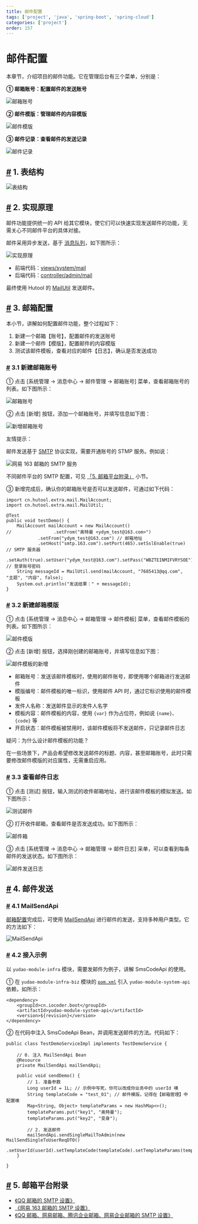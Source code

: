 ```yaml
---
title: 邮件配置
tags: ['project', 'java', 'spring-boot', 'spring-cloud']
categories: ['project']
order: 157
---
```

# 邮件配置

本章节，介绍项目的邮件功能。它在管理后台有三个菜单，分别是：

 **① 邮箱账号：配置邮件的发送账号**

 ![邮箱账号](https://doc.iocoder.cn/img/%E9%82%AE%E4%BB%B6%E9%85%8D%E7%BD%AE/%E6%BC%94%E7%A4%BA-%E9%82%AE%E7%AE%B1%E8%B4%A6%E5%8F%B7.png)

 **② 邮件模版：管理邮件的内容模版**

 ![邮件模版](https://doc.iocoder.cn/img/%E9%82%AE%E4%BB%B6%E9%85%8D%E7%BD%AE/%E6%BC%94%E7%A4%BA-%E9%82%AE%E4%BB%B6%E6%A8%A1%E7%89%88.png)

 **③ 邮件记录：查看邮件的发送记录**

 ![邮件记录](https://doc.iocoder.cn/img/%E9%82%AE%E4%BB%B6%E9%85%8D%E7%BD%AE/%E6%BC%94%E7%A4%BA-%E9%82%AE%E4%BB%B6%E8%AE%B0%E5%BD%95.png)

 ## [#](#_1-表结构) 1. 表结构

 ![表结构](https://doc.iocoder.cn/img/%E9%82%AE%E4%BB%B6%E9%85%8D%E7%BD%AE/%E8%A1%A8%E7%BB%93%E6%9E%84.png)

 ## [#](#_2-实现原理) 2. 实现原理

 邮件功能提供统一的 API 给其它模块，使它们可以快速实现发送邮件的功能，无需关心不同邮件平台的具体对接。

 邮件采用异步发送，基于 [消息队列](/message-queue/event)，如下图所示：

 ![实现原理](https://doc.iocoder.cn/img/%E9%82%AE%E4%BB%B6%E9%85%8D%E7%BD%AE/%E5%AE%9E%E7%8E%B0%E5%8E%9F%E7%90%86.png)

 * 前端代码：[views/system/mail](https://github.com/yudaocode/yudao-ui-admin-vue2/blob/master/src/views/system/mail/)
* 后端代码：[controller/admin/mail](https://github.com/YunaiV/ruoyi-vue-pro/blob/master/yudao-module-system/yudao-module-system-biz/src/main/java/cn/iocoder/yudao/module/system/controller/admin/mail/)

 最终使用 Hutool 的 [MailUtil](https://apidoc.gitee.com/dromara/hutool/cn/hutool/extra/mail/MailUtil.html) 发送邮件。

 ## [#](#_3-邮箱配置) 3. 邮箱配置

 本小节，讲解如何配置邮件功能，整个过程如下：

 1. 新建一个邮箱【账号】，配置邮件的发送账号
2. 新建一个邮件【模版】，配置邮件的内容模版
3. 测试该邮件模板，查看对应的邮件【日志】，确认是否发送成功

 ### [#](#_3-1-新建邮箱账号) 3.1 新建邮箱账号

 ① 点击 [系统管理 -> 消息中心 -> 邮件管理 -> 邮箱账号] 菜单，查看邮箱账号的列表。如下图所示：

 ![邮箱账号](https://doc.iocoder.cn/img/%E9%82%AE%E4%BB%B6%E9%85%8D%E7%BD%AE/%E6%BC%94%E7%A4%BA-%E9%82%AE%E7%AE%B1%E8%B4%A6%E5%8F%B7.png)

 ② 点击 [新增] 按钮，添加一个邮箱账号，并填写信息如下图：

 ![新增邮箱账号](https://doc.iocoder.cn/img/%E9%82%AE%E4%BB%B6%E9%85%8D%E7%BD%AE/%E9%82%AE%E7%AE%B1%E9%85%8D%E7%BD%AE-%E6%96%B0%E5%BB%BA%E9%82%AE%E7%AE%B1%E8%B4%A6%E5%8F%B7.png)

 友情提示：

 邮件发送基于 [SMTP](https://baike.baidu.com/item/SMTP/175887) 协议实现，需要开通账号的 STMP 服务。例如说：

 ![网易 163 邮箱的 SMTP 服务](https://doc.iocoder.cn/img/%E9%82%AE%E4%BB%B6%E9%85%8D%E7%BD%AE/%E9%82%AE%E7%AE%B1%E9%85%8D%E7%BD%AE-SMTP%E6%9C%8D%E5%8A%A1.png)

 不同邮件平台的 SMTP 配置，可见 [「5. 邮箱平台附录」](#_5-%E9%82%AE%E7%AE%B1%E5%B9%B3%E5%8F%B0%E9%99%84%E5%BD%95) 小节。

 ③ 新增完成后，确认你的邮箱账号是否可以发送邮件，可通过如下代码：


```
import cn.hutool.extra.mail.MailAccount;
import cn.hutool.extra.mail.MailUtil;

@Test
public void testDemo() {
    MailAccount mailAccount = new MailAccount()
//                .setFrom("奥特曼 <ydym_test@163.com>")
            .setFrom("ydym_test@163.com") // 邮箱地址
            .setHost("smtp.163.com").setPort(465).setSslEnable(true) // SMTP 服务器
            .setAuth(true).setUser("ydym_test@163.com").setPass("WBZTEINMIFVRYSOE"); // 登录账号密码
    String messageId = MailUtil.send(mailAccount, "7685413@qq.com", "主题", "内容", false);
    System.out.println("发送结果：" + messageId);
}

```
### [#](#_3-2-新建邮箱模版) 3.2 新建邮箱模版

 ① 点击 [系统管理 -> 消息中心 -> 邮箱管理 -> 邮件模板] 菜单，查看邮件模板的列表。如下图所示：

 ![邮件模版](https://doc.iocoder.cn/img/%E9%82%AE%E4%BB%B6%E9%85%8D%E7%BD%AE/%E6%BC%94%E7%A4%BA-%E9%82%AE%E4%BB%B6%E6%A8%A1%E7%89%88.png)

 ② 点击 [新增] 按钮，选择刚创建的邮箱账号，并填写信息如下图：

 ![邮件模板的新增](https://doc.iocoder.cn/img/%E9%82%AE%E4%BB%B6%E9%85%8D%E7%BD%AE/%E9%82%AE%E7%AE%B1%E9%85%8D%E7%BD%AE-%E6%96%B0%E5%A2%9E%E9%82%AE%E4%BB%B6%E6%A8%A1%E7%89%88.png)

 * 邮箱账号：发送该邮件模板时，使用的邮件账号，即使用哪个邮箱进行发送邮件
* 模版编号：邮件模板的唯一标识，使用邮件 API 时，通过它标识使用的邮件模板
* 发件人名称：发送邮件显示的发件人名字
* 模板内容：邮件模板的内容，使用 `{var}` 作为占位符，例如说 `{name}`、`{code}` 等
* 开启状态：邮件模板被禁用时，该邮件模板将不发送邮件，只记录邮件日志

 疑问：为什么设计邮件模板的功能？

 在一些场景下，产品会希望修改发送邮件的标题、内容，甚至邮箱账号，此时只需要修改邮件模版的对应属性，无需重启应用。

 ### [#](#_3-3-查看邮件日志) 3.3 查看邮件日志

 ① 点击 [测试] 按钮，输入测试的收件邮箱地址，进行该邮件模板的模拟发送。如下图所示：

 ![测试邮件](https://doc.iocoder.cn/img/%E9%82%AE%E4%BB%B6%E9%85%8D%E7%BD%AE/%E9%82%AE%E7%AE%B1%E9%85%8D%E7%BD%AE-%E6%B5%8B%E8%AF%95%E9%82%AE%E4%BB%B6.png)

 ② 打开收件邮箱，查看邮件是否发送成功。如下图所示：

 ![邮件箱](https://doc.iocoder.cn/img/%E9%82%AE%E4%BB%B6%E9%85%8D%E7%BD%AE/%E9%82%AE%E7%AE%B1%E9%85%8D%E7%BD%AE-%E6%94%B6%E4%BB%B6%E7%AE%B1.png)

 ③ 点击 [系统管理 -> 消息中心 -> 邮箱管理 -> 邮件日志] 采单，可以查看到每条邮件的发送状态。如下图所示：

 ![邮件发送日志](https://doc.iocoder.cn/img/%E9%82%AE%E4%BB%B6%E9%85%8D%E7%BD%AE/%E9%82%AE%E7%AE%B1%E9%85%8D%E7%BD%AE-%E9%82%AE%E4%BB%B6%E5%8F%91%E9%80%81%E6%97%A5%E5%BF%97.png)

 ## [#](#_4-邮件发送) 4. 邮件发送

 ### [#](#_4-1-mailsendapi) 4.1 MailSendApi

 [邮箱配置](#_3-%E9%82%AE%E7%AE%B1%E9%85%8D%E7%BD%AE)完成后，可使用 [MailSendApi](https://github.com/YunaiV/ruoyi-vue-pro/blob/master/yudao-module-system/yudao-module-system-api/src/main/java/cn/iocoder/yudao/module/system/api/mail/MailSendApi.java) 进行邮件的发送，支持多种用户类型。它的方法如下：

 ![MailSendApi](https://doc.iocoder.cn/img/%E9%82%AE%E4%BB%B6%E9%85%8D%E7%BD%AE/%E9%82%AE%E4%BB%B6%E5%8F%91%E9%80%81-MailSendApi.png)

 ### [#](#_4-2-接入示例) 4.2 接入示例

 以 `yudao-module-infra` 模块，需要发邮件为例子，讲解 SmsCodeApi 的使用。

 ① 在 `yudao-module-infra-biz` 模块的 [`pom.xml`](https://github.com/YunaiV/ruoyi-vue-pro/blob/master/yudao-module-infra/yudao-module-infra-biz/pom.xml) 引入 `yudao-module-system-api` 依赖，如所示：


```
<dependency>
    <groupId>cn.iocoder.boot</groupId>
    <artifactId>yudao-module-system-api</artifactId>
    <version>${revision}</version>
</dependency>

```
② 在代码中注入 SmsCodeApi Bean，并调用发送邮件的方法。代码如下：


```
public class TestDemoServiceImpl implements TestDemoService {

    // 0. 注入 MailSendApi Bean
    @Resource
    private MailSendApi mailSendApi;

    public void sendDemo() {
        // 1. 准备参数
        Long userId = 1L; // 示例中写死，你可以改成你业务中的 userId 噢
        String templateCode = "test_01"; // 邮件模版，记得在【邮箱管理】中配置噢
        Map<String, Object> templateParams = new HashMap<>();
        templateParams.put("key1", "奥特曼");
        templateParams.put("key2", "变身");

        // 2. 发送邮件
        mailSendApi.sendSingleMailToAdmin(new MailSendSingleToUserReqDTO()
                .setUserId(userId).setTemplateCode(templateCode).setTemplateParams(templateParams));
    }

}

```
## [#](#_5-邮箱平台附录) 5. 邮箱平台附录

 * [《QQ 邮箱的 SMTP 设置》](http://t.zoukankan.com/kimsbo-p-10671851.html)
* [《网易 163 邮箱的 SMTP 设置》](https://blog.csdn.net/qq_39933045/article/details/126957074)
* [《QQ 邮箱、网易邮箱、腾讯企业邮箱、网易企业邮箱的 SMTP 设置》](https://zhuanlan.zhihu.com/p/551399559)
